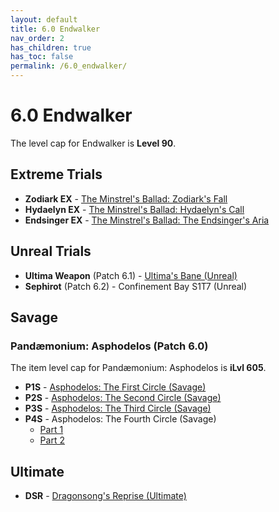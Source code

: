 ```yaml
---
layout: default
title: 6.0 Endwalker
nav_order: 2
has_children: true
has_toc: false
permalink: /6.0_endwalker/
---
```


# 6.0 Endwalker

The level cap for Endwalker is **Level 90**.

## Extreme Trials

- **Zodiark EX** - [The Minstrel's Ballad: Zodiark's Fall](extreme_trials/zodiark)
- **Hydaelyn EX** - [The Minstrel's Ballad: Hydaelyn's Call](extreme_trials/hydaelyn)
- **Endsinger EX** - [The Minstrel's Ballad: The Endsinger's Aria](extreme_trials/endsinger)

## Unreal Trials

- **Ultima Weapon** (Patch 6.1) - [Ultima's Bane (Unreal)](unreal_trials/ultima_weapon)
- **Sephirot** (Patch 6.2) - Confinement Bay S1T7 (Unreal)

## Savage

### Pandæmonium: Asphodelos (Patch 6.0)

The item level cap for Pandæmonium: Asphodelos is **iLvl 605**.

- **P1S** - [Asphodelos: The First Circle (Savage)](savage_raids/p1s)
- **P2S** - [Asphodelos: The Second Circle (Savage)](savage_raids/p2s)
- **P3S** - [Asphodelos: The Third Circle (Savage)](savage_raids/p3s)
- **P4S** - Asphodelos: The Fourth Circle (Savage)
	- [Part 1](savage_raids/p4s_1)
	- [Part 2](savage_raids/p4s_2)

## Ultimate

- **DSR** - [Dragonsong's Reprise (Ultimate)](../ultimates/dsr)